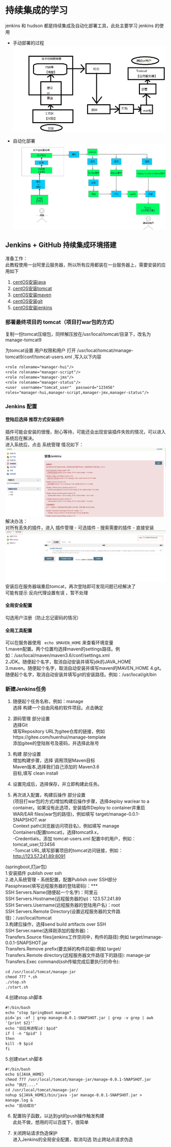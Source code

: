 # 持续集成的学习
jenkins 和 hudson 都是持续集成及自动化部署工具，此处主要学习 jenkins 的使用

- 手动部署的过程       
![Alt](../doc/img/手动部署.png)  

- 自动化部署
![Alt](../doc/img/自动化部署.png)  

## Jenkins + GitHub 持续集成环境搭建        

准备工作：       
此教程使用一台阿里云服务器，所以所有应用都装在一台服务器上，需要安装的应用如下
1. [centOS安装java](运维/jdk/README.md)     
2. [centOS安装tomcat](运维/tomcat/README.md)        
3. [centOS安装maven](运维/maven/README.md)      
4. [centOS安装git](运维/git/README.md)          
5. [centOS安装jenkins](运维/jenkins/README.md)          

### 部署最终项目的 tomcat（项目打war包的方式）
复制一份tomcat压缩包，同样解压放在/usr/local/tomcat/目录下，改名为 manage-tomcat9

为tomcat设置 用户权限和用户
打开 /usr/local/tomcat/manage-tomcat9/conf/tomcat-users.xml ,写入以下内容      
``` 
<role rolename="manager-hui"/>
<role rolename="manager-script"/>
<role rolename="manager-jmx"/>
<role rolename="manager-status"/>
<user  username="tomcat_user"  password="123456"
roles="manager-hui,manager-script,manager-jmx,manager-status"/>
```

### Jenkins 配置

#### 登陆后选择 推荐方式安装插件        
插件可能会安装的很慢，耐心等待，可能还会出现安装插件失败的情况，可以进入系统后在解决。     
进入系统后，点击 系统管理 情况如下：        
![Alt](../doc/img/插件安装失败.png)       
解决办法：       
对所有丢失的插件，进入 插件管理 - 可选插件 - 搜索需要的插件 - 直接安装
![Alt](../doc/img/插件安装.png)         
安装后在服务器端重启tomcat，再次登陆即可发现问题已经解决了        
可能有提示 反向代理设置有误 ，暂不处理

#### 全局安全配置            
勾选用户注册（防止忘记密码的情况）                    

#### 全局工具配置    
可以在服务器使用 ``` echo $MAVEN_HOME``` 来查看环境变量             
1.maven配置。两个位置均选择maven的settings路径。例如：/usr/local/maven/maven3.6/conf/settings.xml          
2.JDK。随便起个名字，取消自动安装并填写jdk的JAVA_HOME     
3.maven。随便起个名字，取消自动安装并填写maven的MAVEN_HOME
4.git。随便起个名字，取消自动安装并填写git的安装路径。例如：/usr/local/git/bin

### 新建Jenkins任务
1. 随便起个任务名称，例如：manage      
选择 构建一个自由风格的软件项目。点击确定

2. 源码管理 部分设置     
选择Git       
填写Repository URL为gitee仓库的链接，例如https://gitee.com/huenhui/manage-template       
添加gitee的登陆账号及密码，并选择此账号

3. 构建 部分设置          
增加构建步骤，选择 调用顶层Maven目标       
Maven版本,选择我们自己添加的 Maven3.6         
目标,填写 clean install

4. 设置完成后，选择保存，并立即构建此任务。

5. 再次进入配置，构建后操作 部分设置        
(项目打war包的方式)增加构建后操作步骤，选择deploy war/ear to a container。如果没有此选项，安装插件Deploy to container并重启        
WAR/EAR files(war包的路径)，例如填写 target/manage-0.0.1-SNAPSHOT.war          
Context path(浏览器访问项目名)，例如填写 manage          
Containers(配置tomcat)，选择tomcat9.x，       
-Credentials，添加 tomcat-users.xml 配置中的用户，例如：tomcat_user,123456       
-Tomcat URL,填写部署项目的tomcat访问链接，例如：http://123.57.241.89:8091       

(springboot,打jar包)	    
1.安装插件 publish over ssh       
2.进入系统管理 - 系统配置，配置Publish over SSH部分      
Passphrase(填写远程服务器的登陆密码)：***                  
SSH Servers.Name(随便起一个名字)：阿里云        
SSH Servers.Hostname(远程服务器的ip)：123.57.241.89       
SSH Servers.Username(远程服务器的登陆用户名)：root        
SSH Servers.Remote Directory(设置远程服务器的文件路径)：/usr/local/tomcat                   
3.构建后操作，选择send build artifacts over SSH     
SSH Server.name(选择刚添加的服务器)：              
Transfers.Source files(jenkins工作空间中，构件的路径):例如 target/manage-0.0.1-SNAPSHOT.jar     
Transfers.Remove prefix(要去掉的构件前缀):例如 target/        
Transfers.Remote directory(远程服务器文件路径下的路径): manage-jar 
Transfers.Exec command(ssh传输完成后要执行的命令):             
```
cd /usr/local/tomcat/manage-jar         
chmod 777 *.sh      
./stop.sh           
./start.sh              
```        
4.创建stop.sh脚本       
``` 
#!/bin/bash     
echo "stop SpringBoot manage"       
pid=`ps -ef | grep manage-0.0.1-SNAPSHOT.jar | grep -v grep | awk '{print $2}'`     
echo "旧应用进程id：$pid"     
if [ -n "$pid" ]        
then        
kill -9 $pid        
fi      
```     
5.创建start.sh脚本           
```         
#!/bin/bash     
echo ${JAVA_HOME}       
chmod 777 /usr/local/tomcat/manage-jar/manage-0.0.1-SNAPSHOT.jar        
echo "执行...."       
cd /usr/local/tomcat/manage-jar/        
nohup ${JAVA_HOME}/bin/java -jar manage-0.0.1-SNAPSHOT.jar > manage.log &        
echo "启动成功"     
```    

6. 配置钩子函数，以达到git的push操作触发构建         
此处不做，想用的可以百度下，很简单

7. 关闭跨站请求伪造保护           
进入Jenkins的全局安全配置，取消勾选 防止跨站点请求伪造

